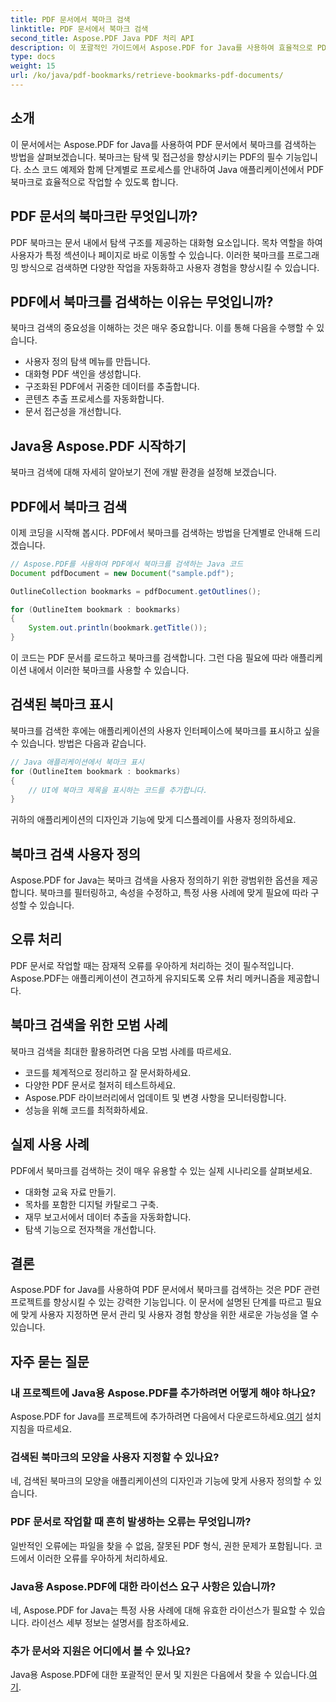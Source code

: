 ```yaml
---
title: PDF 문서에서 북마크 검색
linktitle: PDF 문서에서 북마크 검색
second_title: Aspose.PDF Java PDF 처리 API
description: 이 포괄적인 가이드에서 Aspose.PDF for Java를 사용하여 효율적으로 PDF 북마크를 검색하는 방법을 알아보세요.
type: docs
weight: 15
url: /ko/java/pdf-bookmarks/retrieve-bookmarks-pdf-documents/
---
```


## 소개

이 문서에서는 Aspose.PDF for Java를 사용하여 PDF 문서에서 북마크를 검색하는 방법을 살펴보겠습니다. 북마크는 탐색 및 접근성을 향상시키는 PDF의 필수 기능입니다. 소스 코드 예제와 함께 단계별로 프로세스를 안내하여 Java 애플리케이션에서 PDF 북마크로 효율적으로 작업할 수 있도록 합니다.

## PDF 문서의 북마크란 무엇입니까?

PDF 북마크는 문서 내에서 탐색 구조를 제공하는 대화형 요소입니다. 목차 역할을 하여 사용자가 특정 섹션이나 페이지로 바로 이동할 수 있습니다. 이러한 북마크를 프로그래밍 방식으로 검색하면 다양한 작업을 자동화하고 사용자 경험을 향상시킬 수 있습니다.

## PDF에서 북마크를 검색하는 이유는 무엇입니까?

북마크 검색의 중요성을 이해하는 것은 매우 중요합니다. 이를 통해 다음을 수행할 수 있습니다.

- 사용자 정의 탐색 메뉴를 만듭니다.
- 대화형 PDF 색인을 생성합니다.
- 구조화된 PDF에서 귀중한 데이터를 추출합니다.
- 콘텐츠 추출 프로세스를 자동화합니다.
- 문서 접근성을 개선합니다.

## Java용 Aspose.PDF 시작하기

북마크 검색에 대해 자세히 알아보기 전에 개발 환경을 설정해 보겠습니다.

## PDF에서 북마크 검색

이제 코딩을 시작해 봅시다. PDF에서 북마크를 검색하는 방법을 단계별로 안내해 드리겠습니다.

```java
// Aspose.PDF를 사용하여 PDF에서 북마크를 검색하는 Java 코드
Document pdfDocument = new Document("sample.pdf");

OutlineCollection bookmarks = pdfDocument.getOutlines();

for (OutlineItem bookmark : bookmarks)
{
    System.out.println(bookmark.getTitle());
}
```

이 코드는 PDF 문서를 로드하고 북마크를 검색합니다. 그런 다음 필요에 따라 애플리케이션 내에서 이러한 북마크를 사용할 수 있습니다.

## 검색된 북마크 표시

북마크를 검색한 후에는 애플리케이션의 사용자 인터페이스에 북마크를 표시하고 싶을 수 있습니다. 방법은 다음과 같습니다.

```java
// Java 애플리케이션에서 북마크 표시
for (OutlineItem bookmark : bookmarks)
{
    // UI에 북마크 제목을 표시하는 코드를 추가합니다.
}
```

귀하의 애플리케이션의 디자인과 기능에 맞게 디스플레이를 사용자 정의하세요.

## 북마크 검색 사용자 정의

Aspose.PDF for Java는 북마크 검색을 사용자 정의하기 위한 광범위한 옵션을 제공합니다. 북마크를 필터링하고, 속성을 수정하고, 특정 사용 사례에 맞게 필요에 따라 구성할 수 있습니다.

## 오류 처리

PDF 문서로 작업할 때는 잠재적 오류를 우아하게 처리하는 것이 필수적입니다. Aspose.PDF는 애플리케이션이 견고하게 유지되도록 오류 처리 메커니즘을 제공합니다.

## 북마크 검색을 위한 모범 사례

북마크 검색을 최대한 활용하려면 다음 모범 사례를 따르세요.

- 코드를 체계적으로 정리하고 잘 문서화하세요.
- 다양한 PDF 문서로 철저히 테스트하세요.
- Aspose.PDF 라이브러리에서 업데이트 및 변경 사항을 모니터링합니다.
- 성능을 위해 코드를 최적화하세요.

## 실제 사용 사례

PDF에서 북마크를 검색하는 것이 매우 유용할 수 있는 실제 시나리오를 살펴보세요.

- 대화형 교육 자료 만들기.
- 목차를 포함한 디지털 카탈로그 구축.
- 재무 보고서에서 데이터 추출을 자동화합니다.
- 탐색 기능으로 전자책을 개선합니다.

## 결론

Aspose.PDF for Java를 사용하여 PDF 문서에서 북마크를 검색하는 것은 PDF 관련 프로젝트를 향상시킬 수 있는 강력한 기능입니다. 이 문서에 설명된 단계를 따르고 필요에 맞게 사용자 지정하면 문서 관리 및 사용자 경험 향상을 위한 새로운 가능성을 열 수 있습니다.

## 자주 묻는 질문

### 내 프로젝트에 Java용 Aspose.PDF를 추가하려면 어떻게 해야 하나요?

 Aspose.PDF for Java를 프로젝트에 추가하려면 다음에서 다운로드하세요.[여기](https://releases.aspose.com/pdf/java/) 설치 지침을 따르세요.

### 검색된 북마크의 모양을 사용자 지정할 수 있나요?

네, 검색된 북마크의 모양을 애플리케이션의 디자인과 기능에 맞게 사용자 정의할 수 있습니다.

### PDF 문서로 작업할 때 흔히 발생하는 오류는 무엇입니까?

일반적인 오류에는 파일을 찾을 수 없음, 잘못된 PDF 형식, 권한 문제가 포함됩니다. 코드에서 이러한 오류를 우아하게 처리하세요.

### Java용 Aspose.PDF에 대한 라이선스 요구 사항은 있습니까?

네, Aspose.PDF for Java는 특정 사용 사례에 대해 유효한 라이선스가 필요할 수 있습니다. 라이선스 세부 정보는 설명서를 참조하세요.

### 추가 문서와 지원은 어디에서 볼 수 있나요?

 Java용 Aspose.PDF에 대한 포괄적인 문서 및 지원은 다음에서 찾을 수 있습니다.[여기](https://reference.aspose.com/pdf/java/).